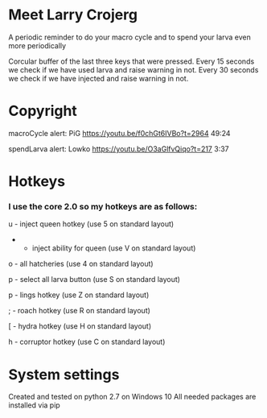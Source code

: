 # Meet Larry Crojerg

A periodic reminder to do your macro cycle and to spend your larva even more periodically

Corcular buffer of the last three keys that were pressed.
Every 15 seconds we check if we have used larva and raise warning in not.
Every 30 seconds we check if we have injected and raise warning in not.

# Copyright

macroCycle alert: PiG https://youtu.be/f0chGt6IVBo?t=2964 49:24

spendLarva alert: Lowko https://youtu.be/O3aGlfvQiqo?t=217 3:37

# Hotkeys 

### I use the core 2.0 so my hotkeys are as follows:


u - inject queen hotkey (use 5 on standard layout) 

- - inject ability for queen (use V on standard layout) 

o - all hatcheries (use 4 on standard layout) 

p - select all larva button (use S on standard layout) 

p - lings hotkey (use Z on standard layout)  

; - roach hotkey (use R on standard layout)  

[ - hydra hotkey (use H on standard layout) 

h - corruptor hotkey (use C on standard layout) 

# System settings 

Created and tested on python 2.7 on Windows 10
All needed packages are installed via pip
